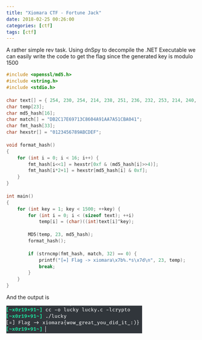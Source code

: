 ```yaml
---
title: "Xiomara CTF - Fortune Jack"
date: 2018-02-25 00:26:00
categories: [ctf]
tags: [ctf]
---
```


<!--more-->
A rather simple rev task. Using dnSpy to decompile the .NET Executable we can easily write the code to get the flag since the generated key is modulo 1500

```c
#include <openssl/md5.h>
#include <string.h>
#include <stdio.h>

char text[] = { 254, 230, 254, 214, 238, 251, 236, 232, 253, 214, 240, 230, 252, 214, 237, 224, 237, 214, 224, 253, 214, 179, 160 };
char temp[23];
char md5_hash[16];
char match[] = "DB2C17E69713C8604A91AA7A51CBA041";
char fmt_hash[33];
char hexstr[] = "0123456789ABCDEF";

void format_hash()
{
    for (int i = 0; i < 16; i++) {
        fmt_hash[i<<1] = hexstr[0xf & (md5_hash[i]>>4)];
        fmt_hash[i*2+1] = hexstr[md5_hash[i] & 0xf];
    }
}

int main()
{
    for (int key = 1; key < 1500; ++key) {
        for (int i = 0; i < (sizeof text); ++i)
            temp[i] = (char)((int)text[i]^key);

        MD5(temp, 23, md5_hash);
        format_hash();

        if (strncmp(fmt_hash, match, 32) == 0) {
            printf("[=] Flag -> xiomara\x7b%.*s\x7d\n", 23, temp);
            break;
        }
    }
}
```

And the output is

![Image](/images/xiomara/i0.png)
